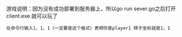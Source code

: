 游戏说明：因为没有成功部署到服务器上，所以go run sever.go之后打开client.exe 就可以玩了
	
	在命令行输入1，1，1（一定要是这个格式）表明你是player1 棋子坐标就是1，1